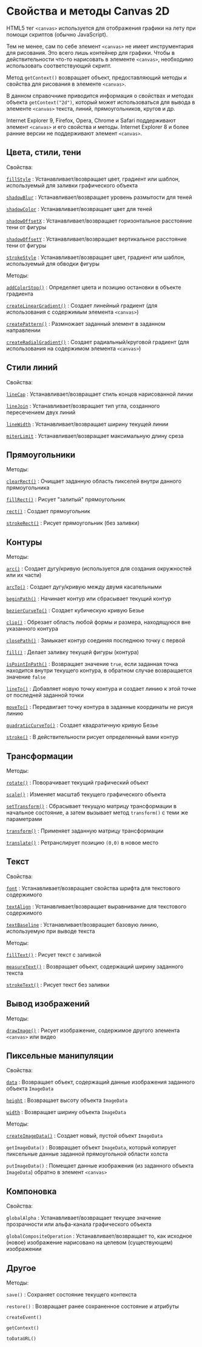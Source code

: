 # Свойства и методы Canvas 2D

HTML5 тег `<canvas>` используется для отображения графики на лету при помощи скриптов (обычно JavaScript).

Тем не менее, сам по себе элемент `<canvas>` не имеет инструментария для рисования. Это всего лишь контейнер для графики. Чтобы в действительности что-то нарисовать в элементе `<canvas>`, необходимо использовать соответствующий скрипт.

Метод `getContext()` возвращает объект, предоставляющий методы и свойства для рисования в элементе `<canvas>`.

В данном справочнике приводится информация о свойствах и методах объекта `getContext("2d")`, который может использоваться для вывода в элементе `<canvas>` текста, линий, прямоугольников, кругов и др.

Internet Explorer 9, Firefox, Opera, Chrome и Safari поддерживают элемент `<canvas>` и его свойства и методы. Internet Explorer 8 и более ранние версии не поддерживают элемент `<canvas>`.

## Цвета, стили, тени

Свойства:

[`fillStyle`](fillstyle.md)
: Устанавливает/возвращает цвет, градиент или шаблон, используемый для заливки графического объекта

[`shadowBlur`](shadowblur.md)
: Устанавливает/возвращает уровень размытости для теней

[`shadowColor`](shadowcolor.md)
: Устанавливает/возвращает цвет для теней

[`shadowOffsetX`](shadowoffsetx.md)
: Устанавливает/возвращает горизонтальное расстояние тени от фигуры

[`shadowOffsetY`](shadowoffsety.md)
: Устанавливает/возвращает вертикальное расстояние тени от фигуры

[`strokeStyle`](strokestyle.md)
: Устанавливает/возвращает цвет, градиент или шаблон, используемый для обводки фигуры

Методы:

[`addColorStop()`](<addcolorstop().md>)
: Определяет цвета и позицию остановки в объекте градиента

[`createLinearGradient()`](<createlineargradient().md>)
: Создает линейный градиент (для использования с содержимым элемента `<canvas>`)

[`createPattern()`](<createpattern().md>)
: Размножает заданный элемент в заданном направлении

[`createRadialGradient()`](<createradialgradient().md>)
: Создает радиальный/круговой градиент (для использования на содержимом элемента `<canvas>`)

## Стили линий

Свойства:

[`lineCap`](linecap.md)
: Устанавливает/возвращает стиль концов нарисованной линии

[`lineJoin`](linejoin.md)
: Устанавливает/возвращает тип угла, созданного пересечением двух линий

[`lineWidth`](linewidth.md)
: Устанавливает/возвращает ширину текущей линии

[`miterLimit`](miterlimit.md)
: Устанавливает/возвращает максимальную длину среза

## Прямоугольники

Методы:

[`clearRect()`](<clearrect().md>)
: Очищает заданную область пикселей внутри данного прямоугольника

[`fillRect()`](<fillrect().md>)
: Рисует "залитый" прямоугольник

[`rect()`](<rect().md>)
: Создает прямоугольник

[`strokeRect()`](<strokerect().md>)
: Рисует прямоугольник (без заливки)

## Контуры

Методы:

[`arc()`](<arc().md>)
: Создает дугу/кривую (используется для создания окружностей или их части)

[`arcTo()`](<arcto().md>)
: Создает дугу/кривую между двумя касательными

[`beginPath()`](<beginpath().md>)
: Начинает контур или сбрасывает текущий контур

[`bezierCurveTo()`](<beziercurveto().md>)
: Создает кубическую кривую Безье

[`clip()`](<clip().md>)
: Обрезает область любой формы и размера, находящуюся вне указанного контура

[`closePath()`](<closepath().md>)
: Замыкает контур соединяя последнюю точку с первой

[`fill()`](<fill().md>)
: Делает заливку текущей фигуры (контура)

[`isPointInPath()`](<ispointinpath().md>)
: Возвращает значение `true`, если заданная точка находится внутри текущего контура, в обратном случае возвращается значение `false`

[`lineTo()`](<lineto().md>)
: Добавляет новую точку контура и создает линию к этой точке от последней заданной точки

[`moveTo()`](<moveto().md>)
: Передвигает точку контура в заданные координаты не рисуя линию

[`quadraticCurveTo()`](<quadraticcurveto().md>)
: Создает квадратичную кривую Безье

[`stroke()`](<stroke().md>)
: В действительности рисует определенный вами контур

## Трансформации

Методы:

[`rotate()`](<rotate().md>)
: Поворачивает текущий графический объект

[`scale()`](<scale().md>)
: Изменяет масштаб текущего графического объекта

[`setTransform()`](<settransform().md>)
: Сбрасывает текущую матрицу трансформации в начальное состояние, а затем вызывает метод `transform()` с теми же параметрами

[`transform()`](<transform().md>)
: Применяет заданную матрицу трансформации

[`translate()`](<translate().md>)
: Ретранслирует позицию `(0,0)` в новое место

## Текст

Свойства:

[`font`](font.md)
: Устанавливает/возвращает свойства шрифта для текстового содержимого

[`textAlign`](textalign.md)
: Устанавливает/возвращает выравнивание для текстового содержимого

[`textBaseline`](textbaseline.md)
: Устанавливает/возвращает базовую линию, используемую при выводе текста

Методы:

[`fillText()`](<filltext().md>)
: Рисует текст с заливкой

[`measureText()`](<measuretext().md>)
: Возвращает объект, содержащий ширину заданного текста

[`strokeText()`](<stroketext().md>)
: Рисует текст без заливки

## Вывод изображений

Методы:

[`drawImage()`](<drawimage().md>)
: Рисует изображение, содержимое другого элемента `<canvas>` или видео

## Пиксельные манипуляции

Свойства:

[`data`](data.md)
: Возвращает объект, содержащий данные изображения заданного объекта `ImageData`

[`height`](height.md)
: Возвращает высоту объекта `ImageData`

[`width`](width.md)
: Возвращает ширину объекта `ImageData`

Методы:

[`createImageData()`](<createimagedata().md>)
: Создает новый, пустой объект `ImageData`

`getImageData()`
: Возвращает объект `ImageData`, который копирует пиксельные данные заданной прямоугольной области холста

`putImageData()`
: Помещает данные изображения (из заданного объекта `ImageData`) обратно в элемент `<canvas>`

## Компоновка

Свойства:

`globalAlpha`
: Устанавливает/возвращает текущее значение прозрачности или альфа-канала графического объекта

`globalCompositeOperation`
: Устанавливает/возвращает то, как исходное (новое) изображение нарисовано на целевом (существующем) изображении

## Другое

Методы:

`save()`
: Сохраняет состояние текущего контекста

`restore()`
: Возвращает ранее сохраненное состояние и атрибуты

`createEvent()`

`getContext()`

`toDataURL()`
